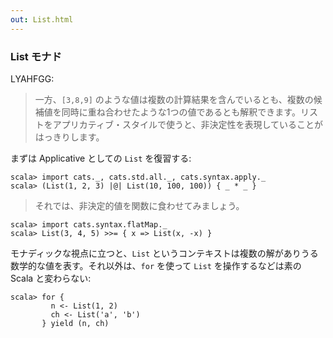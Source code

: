 ```yaml
---
out: List.html
---
```


### List モナド

LYAHFGG:

> 一方、`[3,8,9]` のような値は複数の計算結果を含んでいるとも、複数の候補値を同時に重ね合わせたような1つの値であるとも解釈できます。リストをアプリカティブ・スタイルで使うと、非決定性を表現していることがはっきりします。

まずは Applicative としての `List` を復習する:

```console:new
scala> import cats._, cats.std.all._, cats.syntax.apply._
scala> (List(1, 2, 3) |@| List(10, 100, 100)) { _ * _ }
```

> それでは、非決定的値を関数に食わせてみましょう。

```console
scala> import cats.syntax.flatMap._
scala> List(3, 4, 5) >>= { x => List(x, -x) }
```

モナディックな視点に立つと、`List` というコンテキストは複数の解がありうる数学的な値を表す。それ以外は、`for` を使って `List` を操作するなどは素の Scala と変わらない:

```console
scala> for {
         n <- List(1, 2)
         ch <- List('a', 'b')
       } yield (n, ch)
```
